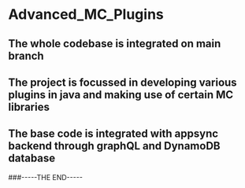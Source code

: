 # Advanced_MC_Plugins
## The whole codebase is integrated on main branch
## The project is focussed in developing various plugins in java and making use of certain MC libraries
## The base code is integrated with appsync backend through graphQL and DynamoDB database

###-----THE END-----
